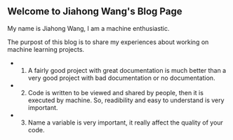 ## Welcome to Jiahong Wang's Blog Page

My name is Jiahong Wang, I am a machine enthusiastic. 

The purpost of this blog is to share my experiences about working on machine learning projects.

- 1. A fairly good project with great documentation is much better than a very good project with bad documentation or no documentation.
- 2. Code is written to be viewed and shared by people, then it is executed by machine. So, readibility and easy to understand is very important.
- 3. Name a variable is very important, it really affect the quality of your code.

